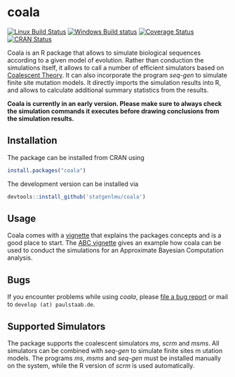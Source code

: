 coala
=====

[![Linux Build Status](https://travis-ci.org/statgenlmu/coala.png?branch=master)](https://travis-ci.org/statgenlmu/coala) 
[![Windows Build status](https://ci.appveyor.com/api/projects/status/uoduv0q64ddnqfva/branch/master?svg=true)](https://ci.appveyor.com/project/paulstaab/coala-02w83/branch/master)
[![Coverage Status](https://coveralls.io/repos/statgenlmu/coala/badge.svg?branch=master)](https://coveralls.io/r/statgenlmu/coala)
[![CRAN Status](http://www.r-pkg.org/badges/version/coala)](http://cran.r-project.org/web/packages/coala)

Coala is an R package that allows to simulate biological sequences according
to a given model of evolution.  Rather than conduction the simulations itself,
it allows to call a number of efficient simulators based on
[Coalescent Theory](https://en.wikipedia.org/wiki/Coalescent_theory). 
It can also incorporate the program _seq-gen_ to simulate finite site mutation 
models. It directly imports the simulation results into R, and allows to
calculate additional summary statistics from the results.

__Coala is currently in an early version. Please make sure to always
check the simulation commands it executes before drawing conclusions
from the simulation results.__


Installation
------------

The package can be installed from CRAN using

```R
install.packages("coala")
```

The development version can be installed via

```R
devtools::install_github('statgenlmu/coala')
```


Usage
-----
Coala comes with a [vignette](http://rpubs.com/paulstaab/coala-introduction)
that explains the packages concepts and is a good place to start.
The [ABC vignette](http://rpubs.com/paulstaab/coala-abc) gives an example
how coala can be used to conduct the simulations for an Approximate Bayesian
Computation analysis.


Bugs
----
If you encounter problems while using _coala_, please 
[file a bug report](https://github.com/statgenlmu/coala/issues) or mail to
`develop (at) paulstaab.de`.



Supported Simulators
--------------------
The package supports the coalescent simulators _ms_, _scrm_ and _msms_.
All simulators can be combined with _seq-gen_ to simulate finite sites m
utation models. The programs _ms_, _msms_ and _seq-gen_ must be installed 
manually on the system, while the R version of _scrm_ is used automatically.



